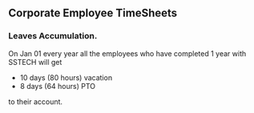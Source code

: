 Corporate Employee TimeSheets  
-----

### Leaves Accumulation.
On Jan 01 every year all the employees who have completed 1 year with SSTECH will get 


- 10 days (80 hours) vacation
- 8 days (64 hours) PTO  

to their account.








 





